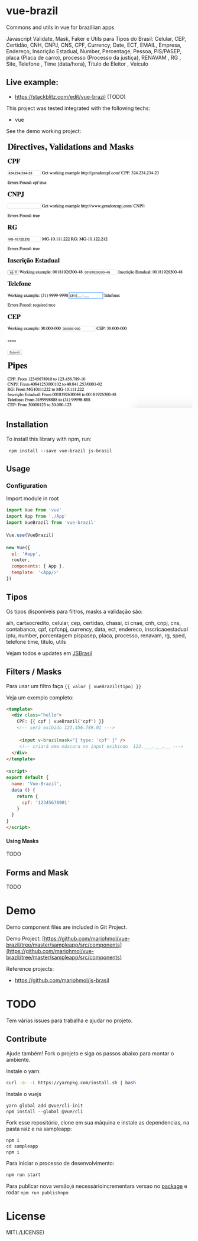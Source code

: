 # vue-brazil

Commons and utils in vue for brazillian apps

Javascript Validate, Mask, Faker e Utils para Tipos do Brasil: 
Celular, CEP, Certidão, CNH, CNPJ, CNS, CPF, Currency, Date, ECT, EMAIL, Empresa, Endereço, Inscrição Estadual, 
Number, Percentage, Pessoa, PIS/PASEP, placa (Placa de carro), processo (Processo da justiça), RENAVAM , RG , 
Site, Telefone , Time (data/hora), Título de Eleitor , Veículo


## Live example:  

* https://stackblitz.com/edit/vue-brazil (TODO)

This project was tested integrated with the following techs:

* vue


See the demo working project:


![Demo Image](/sampleapp/src/assets/print.png)


## Installation

To install this library with npm, run:

` npm install --save vue-brazil js-brasil`

 
## Usage

### Configuration

Import module in root

```js
import Vue from 'vue'
import App from './App'
import VueBrazil from 'vue-brazil'

Vue.use(VueBrazil)

new Vue({
  el: '#app',
  router,
  components: { App },
  template: '<App/>'
})
```

## Tipos 

Os tipos disponiveis para filtros, masks a validação são:

 aih, cartaocredito, celular, cep, certidao, chassi,
ci cnae, cnh, cnpj, cns, contabanco, cpf, cpfcnpj, currency, data, ect, endereco,
inscricaoestadual iptu,
number, porcentagem pispasep, placa, processo, renavam, rg, sped,
telefone time, titulo, utils

Vejam todos e updates em [JSBrasil](https://github.com/mariohmol/js-brasil)

## Filters / Masks

Para usar um filtro faça ``` {{ valor | vueBrazil(tipo) }}  ```

Veja um exemplo completo:

```html
<template>
  <div class="hello">
    CPF: {{ cpf | vueBrazil('cpf') }} 
    <!-- será exibido 123.456.789.01 --->

     <input v-brazilmask="{ type: 'cpf' }" />
     <!-- criará uma máscara no input exibindo  123.___.___.__ --->
  </div>
</template>

<script>
export default {
  name: 'Vue-Brazil',
  data () {
    return {
      cpf: '12345678901'
    }
  }
}
</script>
```

#### Using Masks
TODO

## Forms and Mask
TODO

# Demo

Demo component files are included in Git Project.

Demo Project:
[https://github.com/mariohmol/vue-brazil/tree/master/sampleapp/src/components](https://github.com/mariohmol/vue-brazil/tree/master/sampleapp/src/components)

Reference projects:

* https://github.com/mariohmol/js-brasil


# TODO

Tem várias issues para trabalha e ajudar no projeto.


## Contribute

Ajude também! Fork o projeto e siga os passos abaixo para montar o ambiente.

Instale o yarn:
```sh
curl -o- -L https://yarnpkg.com/install.sh | bash
```

Instale o vuejs
```
yarn global add @vue/cli-init
npm install --global @vue/cli
```

Fork esse repositório, clone em sua máquina e instale as dependencias, na pasta raiz e na sampleapp: 
```
npm i
cd sampleapp
npm i
```

Para iniciar o processo de desenvolvimento:
```sh
npm run start
```

Para publicar nova versão,é necessárioincrementara versao no [package](./package.json) e rodar 
`npm run publishnpm`


# License

MIT(./LICENSE)

